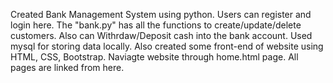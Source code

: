 Created Bank Management System using python. Users can register and login here. The "bank.py" has all the functions to create/update/delete customers. Also can Withrdaw/Deposit cash into the bank account. Used mysql for storing data locally. Also created some front-end of website using HTML, CSS, Bootstrap. Naviagte website through home.html page. All pages are linked from here.
